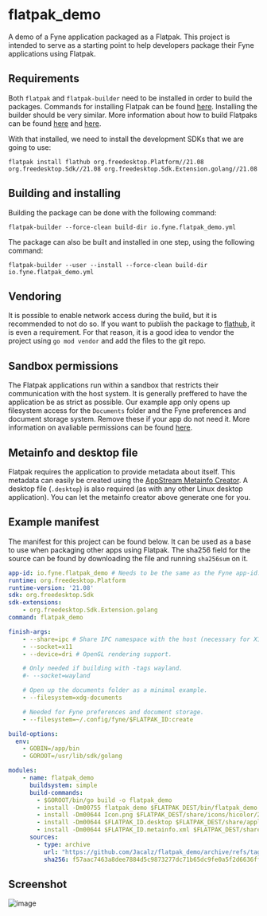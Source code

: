 # flatpak_demo
A demo of a Fyne application packaged as a Flatpak. This project is intended to serve as a starting point to help developers package their Fyne applications using Flatpak.

## Requirements
Both `flatpak` and `flatpak-builder` need to be installed in order to build the packages. Commands for installing Flatpak can be found [here](https://flatpak.org/setup/). Installing the builder should be very similar.
More information about how to build Flatpaks can be found [here](https://docs.flatpak.org/en/latest/first-build.html) and [here](https://docs.flatpak.org/en/latest/building.html).

With that installed, we need to install the development SDKs that we are going to use:
```
flatpak install flathub org.freedesktop.Platform//21.08 org.freedesktop.Sdk//21.08 org.freedesktop.Sdk.Extension.golang//21.08
```

## Building and installing
Building the package can be done with the following command:
```
flatpak-builder --force-clean build-dir io.fyne.flatpak_demo.yml
```

The package can also be built and installed in one step, using the following command:
```
flatpak-builder --user --install --force-clean build-dir io.fyne.flatpak_demo.yml
```

## Vendoring
It is possible to enable network access during the build, but it is recommended to not do so. If you want to publish the package to [flathub](https://flathub.org), it is even a requirement.
For that reason, it is a good idea to vendor the project using `go mod vendor` and add the files to the git repo.

## Sandbox permissions
The Flatpak applications run within a sandbox that restricts their communication with the host system. It is generally preffered to have the application be as strict as possible.
Our example app only opens up filesystem access for the `Documents` folder and the Fyne preferences and document storage system. Remove these if your app do not need it.
More information on avaliable permissions can be found [here](https://docs.flatpak.org/en/latest/sandbox-permissions.html).

## Metainfo and desktop file
Flatpak requires the application to provide metadata about itself. This metadata can easily be created using the [AppStream Metainfo Creator](https://www.freedesktop.org/software/appstream/metainfocreator/#/guiapp).
A desktop file (`.desktop`) is also required (as with any other Linux desktop application). You can let the metainfo creator above generate one for you.

## Example manifest
The manifest for this project can be found below. It can be used as a base to use when packaging other apps using Flatpak.
The sha256 field for the source can be found by downloading the file and running `sha256sum` on it.

```yml
app-id: io.fyne.flatpak_demo # Needs to be the same as the Fyne app-id.
runtime: org.freedesktop.Platform
runtime-version: '21.08'
sdk: org.freedesktop.Sdk
sdk-extensions:
    - org.freedesktop.Sdk.Extension.golang
command: flatpak_demo

finish-args:
    - --share=ipc # Share IPC namespace with the host (necessary for X11).
    - --socket=x11
    - --device=dri # OpenGL rendering support.

    # Only needed if building with -tags wayland.
    #- --socket=wayland

    # Open up the documents folder as a minimal example.
    - --filesystem=xdg-documents

    # Needed for Fyne preferences and document storage.
    - --filesystem=~/.config/fyne/$FLATPAK_ID:create

build-options:
  env:
    - GOBIN=/app/bin
    - GOROOT=/usr/lib/sdk/golang

modules:
    - name: flatpak_demo
      buildsystem: simple
      build-commands:
        - $GOROOT/bin/go build -o flatpak_demo
        - install -Dm00755 flatpak_demo $FLATPAK_DEST/bin/flatpak_demo
        - install -Dm00644 Icon.png $FLATPAK_DEST/share/icons/hicolor/256x256/apps/$FLATPAK_ID.png
        - install -Dm00644 $FLATPAK_ID.desktop $FLATPAK_DEST/share/applications/$FLATPAK_ID.desktop
        - install -Dm00644 $FLATPAK_ID.metainfo.xml $FLATPAK_DEST/share/metainfo/$FLATPAK_ID.metainfo.xml
      sources:
        - type: archive
          url: "https://github.com/Jacalz/flatpak_demo/archive/refs/tags/v1.0.0.tar.gz"
          sha256: f57aac7463a8dee7884d5c9873277dc71b65dc9fe0a5f2d6636ff9de58be9008
```

## Screenshot
![image](https://user-images.githubusercontent.com/25466657/132945649-e6858f50-bae9-478c-ac25-1e7c6eb3d1d7.png)

